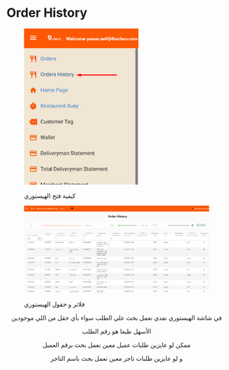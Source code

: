 # Order History

<figure><img src="../../.gitbook/assets/image (2) (1) (1).png" alt="" width="262"><figcaption><p>كيفية فتح الهيستوري</p></figcaption></figure>

<figure><img src="../../.gitbook/assets/image (5).png" alt=""><figcaption><p>فلاتر و حقول الهيستوري</p></figcaption></figure>

<p align="center">في شاشة الهيستوري نفدي نعمل بحث علي الطلب سواء بأي حقل من اللي موجودين </p>

<p align="center">الأسهل طبعا هو رقم الطلب</p>

<p align="center">ممكن لو عايزين طلبات عميل معين نعمل بحث برقم العميل</p>

<p align="center">و لو عايزين طلبات تاجر معين نعمل بحث باسم التاجر</p>
